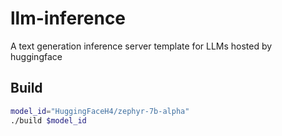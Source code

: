 # llm-inference
A text generation inference server template for LLMs hosted by huggingface

## Build

```bash
model_id="HuggingFaceH4/zephyr-7b-alpha"
./build $model_id
```